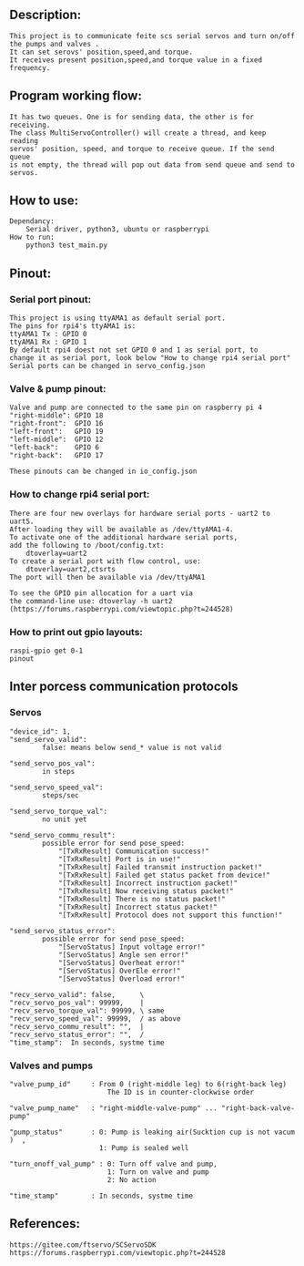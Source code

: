 ## Description: 

    This project is to communicate feite scs serial servos and turn on/off the pumps and valves . 
    It can set serovs' position,speed,and torque.  
    It receives present position,speed,and torque value in a fixed frequency.

## Program working flow: 
    It has two queues. One is for sending data, the other is for receiving.
    The class MultiServoController() will create a thread, and keep reading 
    servos' position, speed, and torque to receive queue. If the send queue 
    is not empty, the thread will pop out data from send queue and send to servos. 

## How to use: 
    Dependancy: 
        Serial driver, python3, ubuntu or raspberrypi 
    How to run:
        python3 test_main.py

## Pinout:

### Serial port pinout:
    This project is using ttyAMA1 as default serial port. 
    The pins for rpi4's ttyAMA1 is:
    ttyAMA1 Tx : GPIO 0
    ttyAMA1 Rx : GPIO 1 
    By default rpi4 doest not set GPIO 0 and 1 as serial port, to 
    change it as serial port, look below "How to change rpi4 serial port"
    Serial ports can be changed in servo_config.json

### Valve & pump pinout:
    Valve and pump are connected to the same pin on raspberry pi 4
    "right-middle": GPIO 18
    "right-front":  GPIO 16
    "left-front":   GPIO 19
    "left-middle":  GPIO 12
    "left-back":    GPIO 6
    "right-back":   GPIO 17

    These pinouts can be changed in io_config.json

### How to change rpi4 serial port: 
    There are four new overlays for hardware serial ports - uart2 to uart5. 
    After loading they will be available as /dev/ttyAMA1-4. 
    To activate one of the additional hardware serial ports, 
    add the following to /boot/config.txt:
        dtoverlay=uart2
    To create a serial port with flow control, use:
        dtoverlay=uart2,ctsrts
    The port will then be available via /dev/ttyAMA1

    To see the GPIO pin allocation for a uart via 
    the command-line use: dtoverlay -h uart2
    (https://forums.raspberrypi.com/viewtopic.php?t=244528)


### How to print out gpio layouts:
    raspi-gpio get 0-1
    pinout

## Inter porcess communication protocols

### Servos

    "device_id": 1,
    "send_servo_valid": 
            false: means below send_* value is not valid

    "send_servo_pos_val":
            in steps 

    "send_servo_speed_val":
            steps/sec 

    "send_servo_torque_val": 
            no unit yet

    "send_servo_commu_result":
            possible error for send pose_speed: 
                "[TxRxResult] Communication success!"
                "[TxRxResult] Port is in use!"
                "[TxRxResult] Failed transmit instruction packet!"
                "[TxRxResult] Failed get status packet from device!"
                "[TxRxResult] Incorrect instruction packet!"
                "[TxRxResult] Now receiving status packet!"
                "[TxRxResult] There is no status packet!"
                "[TxRxResult] Incorrect status packet!"
                "[TxRxResult] Protocol does not support this function!"

    "send_servo_status_error":
            possible error for send pose_speed:
                "[ServoStatus] Input voltage error!"
                "[ServoStatus] Angle sen error!"
                "[ServoStatus] Overheat error!"
                "[ServoStatus] OverEle error!"
                "[ServoStatus] Overload error!"

    "recv_servo_valid": false,      \
    "recv_servo_pos_val": 99999,    |
    "recv_servo_torque_val": 99999, \ same 
    "recv_servo_speed_val": 99999,  / as above
    "recv_servo_commu_result": "",  |  
    "recv_servo_status_error": "",  /
    "time_stamp":  In seconds, systme time 

### Valves and pumps

    "valve_pump_id"     : From 0 (right-middle leg) to 6(right-back leg)
                            The ID is in counter-clockwise order

    "valve_pump_name"   : "right-middle-valve-pump" ... "right-back-valve-pump"

    "pump_status"       : 0: Pump is leaking air(Sucktion cup is not vacum )  , 
                          1: Pump is sealed well

    "turn_onoff_val_pump" : 0: Turn off valve and pump,
                            1: Turn on valve and pump 
                            2: No action 

    "time_stamp"        : In seconds, systme time
    



## References: 
    https://gitee.com/ftservo/SCServoSDK            
    https://forums.raspberrypi.com/viewtopic.php?t=244528
    
 
 
 
 
 
 
 
